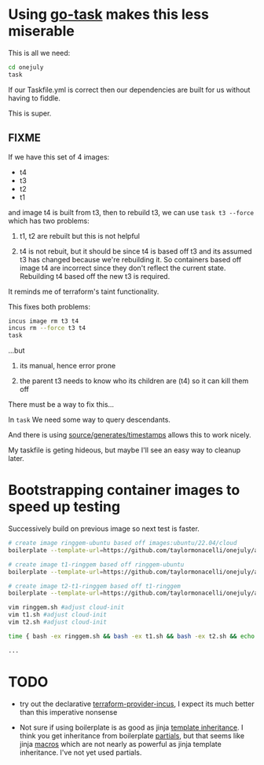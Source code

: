 # Using [go-task](https://taskfile.dev/) makes this less miserable

This is all we need:
```bash
cd onejuly
task
```

If our Taskfile.yml is correct then our dependencies are built for us without having to fiddle.

This is super.


## FIXME

If we have this set of 4 images:

- t4
- t3
- t2
- t1

and image t4 is built from t3, then to rebuild t3, we can use `task t3 --force` which has two problems:

1. t1, t2 are rebuilt but this is not helpful

2. t4 is not rebuit, but it should be since t4 is based off t3 and its assumed t3 has changed because we're rebuilding it.  So containers based off image t4 are incorrect since they don't reflect the current state.  Rebuilding t4 based off the new t3 is required.


It reminds me of terraform's taint functionality.

This fixes both problems:
```bash
incus image rm t3 t4
incus rm --force t3 t4
task
```

...but


1. its manual, hence error prone

2. the parent t3 needs to know who its children are (t4) so it can kill them off





There must be a way to fix this...


In `task` We need some way to query descendants.

And there is using [source/generates/timestamps](https://taskfile.dev/usage/#by-fingerprinting-locally-generated-files-and-their-sources) allows this to work nicely.

My taskfile is geting hideous, but maybe I'll see an easy way to cleanup later.



# Bootstrapping container images to speed up testing

Successively build on previous image so next test is faster.

```bash
# create image ringgem-ubuntu based off images:ubuntu/22.04/cloud
boilerplate --template-url=https://github.com/taylormonacelli/onejuly/archive/refs/heads/master.zip//onejuly-master/templates --output-folder=. --var ContainerName=ringgem --var BaseImage=images:ubuntu/22.04/cloud --var OutputImageAlias=ringgem-ubuntu

# create image t1-ringgem based off ringgem-ubuntu
boilerplate --template-url=https://github.com/taylormonacelli/onejuly/archive/refs/heads/master.zip//onejuly-master/templates --output-folder=. --var ContainerName=t1 --var BaseImage=ringgem-ubuntu --var OutputImageAlias=t1-ringgem

# create image t2-t1-ringgem based off t1-ringgem
boilerplate --template-url=https://github.com/taylormonacelli/onejuly/archive/refs/heads/master.zip//onejuly-master/templates --output-folder=. --var ContainerName=t2 --var BaseImage=t1-ringgem --var OutputImageAlias=t2-t1-ringgem

vim ringgem.sh #adjust cloud-init
vim t1.sh #adjust cloud-init
vim t2.sh #adjust cloud-init

time { bash -ex ringgem.sh && bash -ex t1.sh && bash -ex t2.sh && echo done; }

...
```


# TODO

- try out the declarative [terraform-provider-incus](https://github.com/lxc/terraform-provider-incus/tree/main?tab=readme-ov-file#terraform-provider-incus), I expect its much better than this imperative nonsense

- Not sure if using boilerplate is as good as jinja [template inheritance](https://jinja.palletsprojects.com/en/3.1.x/templates/#template-inheritance).  I think you get inheritance from boilerplate [partials](https://github.com/gruntwork-io/boilerplate?tab=readme-ov-file#partials), but that seems like jinja [macros](https://jinja.palletsprojects.com/en/3.1.x/templates/#macros) which are not nearly as powerful as jinja template inheritance.  I've not yet used partials.
